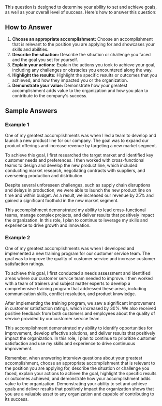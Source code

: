 
This question is designed to determine your ability to set and achieve goals, as well as your overall level of success. Here's how to answer this question:

How to Answer
-------------

1. **Choose an appropriate accomplishment:** Choose an accomplishment that is relevant to the position you are applying for and showcases your skills and abilities.
2. **Describe the situation:** Describe the situation or challenge you faced and the goal you set for yourself.
3. **Explain your actions:** Explain the actions you took to achieve your goal, including any challenges or obstacles you encountered along the way.
4. **Highlight the results:** Highlight the specific results or outcomes that you achieved, and how they impacted you or the organization.
5. **Demonstrate your value:** Demonstrate how your greatest accomplishment adds value to the organization and how you plan to contribute to the company's success.

Sample Answers
--------------

### Example 1

One of my greatest accomplishments was when I led a team to develop and launch a new product line for our company. The goal was to expand our product offerings and increase revenue by targeting a new market segment.

To achieve this goal, I first researched the target market and identified key customer needs and preferences. I then worked with cross-functional teams to design and develop the new product line, which included conducting market research, negotiating contracts with suppliers, and overseeing production and distribution.

Despite several unforeseen challenges, such as supply chain disruptions and delays in production, we were able to launch the new product line on time and within budget. As a result, we increased our revenue by 25% and gained a significant foothold in the new market segment.

This accomplishment demonstrated my ability to lead cross-functional teams, manage complex projects, and deliver results that positively impact the organization. In this role, I plan to continue to leverage my skills and experience to drive growth and innovation.

### Example 2

One of my greatest accomplishments was when I developed and implemented a new training program for our customer service team. The goal was to improve the quality of customer service and increase customer satisfaction ratings.

To achieve this goal, I first conducted a needs assessment and identified areas where our customer service team needed to improve. I then worked with a team of trainers and subject matter experts to develop a comprehensive training program that addressed these areas, including communication skills, conflict resolution, and product knowledge.

After implementing the training program, we saw a significant improvement in customer satisfaction ratings, which increased by 30%. We also received positive feedback from both customers and employees about the quality of service provided by our customer service team.

This accomplishment demonstrated my ability to identify opportunities for improvement, develop effective solutions, and deliver results that positively impact the organization. In this role, I plan to continue to prioritize customer satisfaction and use my skills and experience to drive continuous improvement.

Remember, when answering interview questions about your greatest accomplishment, choose an appropriate accomplishment that is relevant to the position you are applying for, describe the situation or challenge you faced, explain your actions to achieve the goal, highlight the specific results or outcomes achieved, and demonstrate how your accomplishment adds value to the organization. Demonstrating your ability to set and achieve goals and deliver results that positively impact the organization shows that you are a valuable asset to any organization and capable of contributing to its success.
